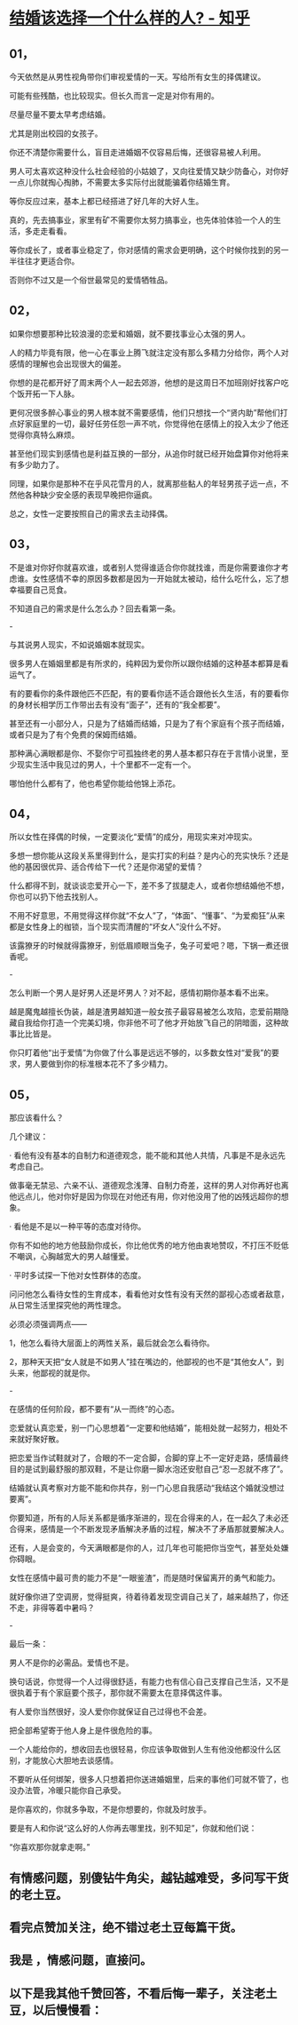 # [结婚该选择一个什么样的人? - 知乎](https://www.zhihu.com/question/485227674/answer/2132702079)

## 01，

今天依然是从男性视角带你们审视爱情的一天。写给所有女生的择偶建议。

可能有些残酷，也比较现实。但长久而言一定是对你有用的。

尽量尽量不要太早考虑结婚。

尤其是刚出校园的女孩子。

你还不清楚你需要什么，盲目走进婚姻不仅容易后悔，还很容易被人利用。

男人可太喜欢这种没什么社会经验的小姑娘了，又向往爱情又缺少防备心，对你好一点儿你就掏心掏肺，不需要太多实际付出就能骗着你结婚生育。

等你反应过来，基本上都已经搭进了好几年的大好人生。

真的，先去搞事业，家里有矿不需要你太努力搞事业，也先体验体验一个人的生活，多走走看看。

等你成长了，或者事业稳定了，你对感情的需求会更明确，这个时候你找到的另一半往往才更适合你。

否则你不过又是一个俗世最常见的爱情牺牲品。

## 02，

如果你想要那种比较浪漫的恋爱和婚姻，就不要找事业心太强的男人。

人的精力毕竟有限，他一心在事业上腾飞就注定没有那么多精力分给你，两个人对感情的理解也会出现很大的偏差。

你想的是花都开好了周末两个人一起去郊游，他想的是这周日不加班刚好找客户吃个饭开拓一下人脉。

更何况很多醉心事业的男人根本就不需要感情，他们只想找一个“贤内助”帮他们打点好家庭里的一切，最好任劳任怨一声不吭，你觉得他在感情上的投入太少了他还觉得你真特么麻烦。

甚至他们现实到感情也是利益互换的一部分，从追你时就已经开始盘算你对他将来有多少助力了。

同理，如果你是那种不在乎风花雪月的人，就离那些黏人的年轻男孩子远一点，不然他各种缺少安全感的表现早晚把你逼疯。

总之，女性一定要按照自己的需求去主动择偶。

## 03，

不是谁对你好你就喜欢谁，或者别人觉得谁适合你你就找谁，而是你需要谁你才考虑谁。女性感情不幸的原因多数都是因为一开始就太被动，给什么吃什么，忘了想幸福要自己觅食。

不知道自己的需求是什么怎么办？回去看第一条。

\-

与其说男人现实，不如说婚姻本就现实。

很多男人在婚姻里都是有所求的，纯粹因为爱你所以跟你结婚的这种基本都算是看运气了。

有的要看你的条件跟他匹不匹配，有的要看你适不适合跟他长久生活，有的要看你的身材长相学历工作带出去有没有“面子”，还有的“我全都要”。

甚至还有一小部分人，只是为了结婚而结婚，只是为了有个家庭有个孩子而结婚，或者只是为了有个免费的保姆而结婚。

那种满心满眼都是你、不娶你宁可孤独终老的男人基本都只存在于言情小说里，至少现实生活中我见过的男人，十个里都不一定有一个。

哪怕他什么都有了，他也希望你能给他锦上添花。

## 04，

所以女性在择偶的时候，一定要淡化“爱情”的成分，用现实来对冲现实。

多想一想你能从这段关系里得到什么，是实打实的利益？是内心的充实快乐？还是他的基因很优异、适合传给下一代？还是你渴望的爱情？

什么都得不到，就谈谈恋爱开心一下，差不多了拔腿走人，或者你想结婚他不想，你也可以扔下他去找别人。

不用不好意思，不用觉得这样你就“不女人”了，“体面”、“懂事”、“为爱痴狂”从来都是女性身上的枷锁，当个现实而清醒的“坏女人”没什么不好。

该露獠牙的时候就得露獠牙，别低眉顺眼当兔子，兔子可爱吧？嗯，下锅一煮还很香呢。

\-

怎么判断一个男人是好男人还是坏男人？对不起，感情初期你基本看不出来。

越是魔鬼越擅长伪装，越是渣男越知道一般女孩子最容易被怎么攻陷，恋爱前期隐藏自我给你打造一个完美幻境，你非他不可了他才开始放飞自己的阴暗面，这种故事比比皆是。

你只盯着他“出于爱情”为你做了什么事是远远不够的，以多数女性对“爱我”的要求，男人要做到你的标准根本花不了多少精力。

## 05，

那应该看什么？

几个建议：

· 看他有没有基本的自制力和道德观念，能不能和其他人共情，凡事是不是永远先考虑自己。

做事毫无禁忌、六亲不认、道德观念浅薄、自制力奇差，这样的男人对你再好也离他远点儿，他对你好是因为你现在对他还有用，你对他没用了他的凶残远超你的想象。

· 看他是不是以一种平等的态度对待你。

你有不如他的地方他鼓励你成长，你比他优秀的地方他由衷地赞叹，不打压不贬低不嘲讽，心胸越宽大的男人越懂爱。

· 平时多试探一下他对女性群体的态度。

问问他怎么看待女性的生育成本，看看他对女性有没有天然的鄙视心态或者敌意，从日常生活里探究他的两性理念。

必须必须强调两点——

1，他怎么看待大层面上的两性关系，最后就会怎么看待你。

2，那种天天把“女人就是不如男人”挂在嘴边的，他鄙视的也不是“其他女人”，到头来，他鄙视的就是你。

\-

在感情的任何阶段，都不要有“从一而终”的心态。

恋爱就认真恋爱，别一门心思想着“一定要和他结婚”，能相处就一起努力，相处不来就好聚好散。

把恋爱当作试鞋就对了，合眼的不一定合脚，合脚的穿上不一定好走路，感情最终目的是试到最舒服的那双鞋，不是让你磨一脚水泡还安慰自己“忍一忍就不疼了”。

结婚就认真考察对方能不能和你共存，别一门心思自我感动“我结这个婚就没想过要离”。

你要知道，所有的人际关系都是循序渐进的，现在合得来的人，在一起久了未必还合得来，感情是一个不断发现矛盾解决矛盾的过程，解决不了矛盾那就要解决人。

还有，人是会变的，今天满眼都是你的人，过几年也可能把你当空气，甚至处处嫌你碍眼。

女性在感情中最可贵的能力不是“一眼鉴渣”，而是随时保留离开的勇气和能力。

就好像你进了空调房，觉得挺爽，待着待着发现空调自己关了，越来越热了，你还不走，非得等着中暑吗？

\-

最后一条：

男人不是你的必需品。爱情也不是。

换句话说，你觉得一个人过得很舒适，有能力也有信心自己支撑自己生活，又不是很执着于有个家庭要个孩子，那你就不需要太在意择偶这件事。

有人爱你当然很好，没人爱你你就保证自己过得也不会差。

把全部希望寄于他人身上是件很危险的事。

一个人能给你的，想收回去也很轻易，你应该争取做到人生有他没他都没什么区别，才能放心大胆地去谈感情。

不要听从任何绑架，很多人只想着把你送进婚姻里，后来的事他们可就不管了，也没办法管，冷暖只能你自己承受。

是你喜欢的，你就多争取，不是你想要的，你就及时放手。

要是有人和你说“这么好的人你再去哪里找，别不知足”，你就和他们说：

“你喜欢那你就拿走啊。”

## 有情感问题，别傻钻牛角尖，越钻越难受，多问写干货的老土豆。

## 看完点赞加关注，绝不错过老土豆每篇干货。

## 我是 ，情感问题，直接问。

## 以下是我其他千赞回答，不看后悔一辈子，关注老土豆，以后慢慢看：
